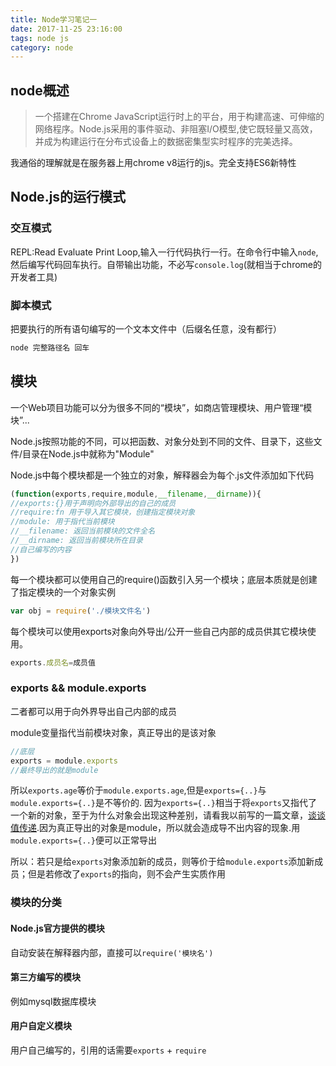 ```yaml
---
title: Node学习笔记一
date: 2017-11-25 23:16:00
tags: node js
category: node
---
```

## node概述
>一个搭建在Chrome JavaScript运行时上的平台，用于构建高速、可伸缩的网络程序。Node.js采用的事件驱动、非阻塞I/O模型,使它既轻量又高效，并成为构建运行在分布式设备上的数据密集型实时程序的完美选择。

我通俗的理解就是在服务器上用chrome v8运行的js。完全支持ES6新特性

## Node.js的运行模式

### 交互模式

REPL:Read Evaluate Print Loop,输入一行代码执行一行。在命令行中输入``node``,然后编写代码回车执行。自带输出功能，不必写``console.log``(就相当于chrome的开发者工具)

### 脚本模式

把要执行的所有语句编写的一个文本文件中（后缀名任意，没有都行）

```js
node 完整路径名 回车
```

<!--more-->

## 模块

一个Web项目功能可以分为很多不同的“模块”，如商店管理模块、用户管理“模块”...

Node.js按照功能的不同，可以把函数、对象分处到不同的文件、目录下，这些文件/目录在Node.js中就称为"Module"

Node.js中每个模块都是一个独立的对象，解释器会为每个.js文件添加如下代码

```js
(function(exports,require,module,__filename,__dirname)){
//exports:{}用于声明向外部导出的自己的成员
//require:fn 用于导入其它模块，创建指定模块对象
//module: 用于指代当前模块
//__filename: 返回当前模块的文件全名
//__dirname: 返回当前模块所在目录
//自己编写的内容
})
```

每一个模块都可以使用自己的require()函数引入另一个模块；底层本质就是创建了指定模块的一个对象实例

```js
var obj = require('./模块文件名')
```

每个模块可以使用exports对象向外导出/公开一些自己内部的成员供其它模块使用。

```js
exports.成员名=成员值
```

### exports && module.exports

二者都可以用于向外界导出自己内部的成员

module变量指代当前模块对象，真正导出的是该对象

```js
//底层
exports = module.exports
//最终导出的就是module
```

所以``exports.age``等价于``module.exports.age``,但是``exports={..}``与``module.exports={..}``是不等价的.
因为``exports={..}``相当于将``exports``又指代了一个新的对象，至于为什么对象会出现这种差别，请看我以前写的一篇文章，[谈谈值传递](http://hutchins.cn/2017/07/25/%E8%B0%88%E8%B0%88%E5%80%BC%E4%BC%A0%E9%80%).因为真正导出的对象是module，所以就会造成导不出内容的现象.用``module.exports={..}``便可以正常导出

所以：若只是给``exports``对象添加新的成员，则等价于给``module.exports``添加新成员；但是若修改了``exports``的指向，则不会产生实质作用

### 模块的分类

#### Node.js官方提供的模块

自动安装在解释器内部，直接可以``require('模块名')``

#### 第三方编写的模块

例如mysql数据库模块

#### 用户自定义模块
用户自己编写的，引用的话需要``exports`` + ``require``
















